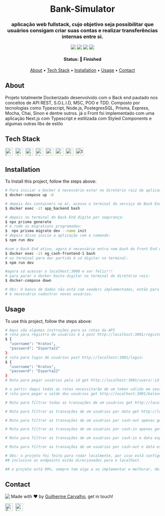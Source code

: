 <h1 align="center">
	Bank-Simulator
</h1>

<h3 align="center">
	aplicação web fullstack, cujo objetivo seja possibilitar que usuários consigam criar suas contas e realizar transferências internas entre si.
</h3>

<p align="center">
	<img src="https://img.shields.io/github/repo-size/guiduzera/Ng.cash-Back-End?color=green"/>
	<img src="https://img.shields.io/github/last-commit/guiduzera/Ng.cash-Back-End?color=green"/>
	<img src="https://img.shields.io/github/languages/count/guiduzera/Ng.cash-Back-End?color=green"/>
	<img src="https://img.shields.io/github/contributors/guiduzera/Ng.cash-Back-End?color=green"/>
</p>

<h4 align="center">
	Status: 🚀 Finished
</h4>

<p align="center">
	<a href="#about">About</a> •
	<a href="#tech-stack">Tech Stack</a> •
	<a href="#installation">Installation</a> •
	<a href="#usage">Usage</a> • 
	<a href="#contact">Contact</a> 
</p>

## About
Projeto totalmente Dockerizado desenvolvido com o Back end pautado nos conceitos de API REST, S.O.L.I.D, MSC, POO e TDD. Composto por tecnologias como Typescript, Node.js, PostegresSQL, Prisma, Express, Mocha, Chai, Sinon e dentre outros. já o Front foi implementado com uma aplicação Next.js com Typescript e estilizada com Styled Components e algumas outras libs de estilo

## Tech Stack
<img src="https://img.shields.io/badge/Bash-05122A?style=flat&logo=gnu-bash" alt="bash Badge" height="25">&nbsp;
<img src="https://img.shields.io/badge/Docker-05122A?style=flat&logo=docker" alt="docker Badge" height="25">&nbsp;
<img src="https://img.shields.io/badge/Git-05122A?style=flat&logo=git" alt="git Badge" height="25">&nbsp;
<img src="https://img.shields.io/badge/Html5-05122A?style=flat&logo=html5" alt="html5 Badge" height="25">&nbsp;
<img src="https://img.shields.io/badge/Nodejs-05122A?style=flat&logo=node.js" alt="nodejs Badge" height="25">&nbsp;
<img src="https://img.shields.io/badge/Postgresql-05122A?style=flat&logo=postgresql" alt="postgresql Badge" height="25">&nbsp;
<img src="https://img.shields.io/badge/React-05122A?style=flat&logo=react" alt="react Badge" height="25">&nbsp;
<img src="https://img.shields.io/badge/Typescript-05122A?style=flat&logo=typescript" alt="typescript Badge" height="25">&nbsp;

## Installation
To Install this project, follow the steps above:
```bash
# Para iniciar o Docker é necessário estar no diretório raiz da aplicação e digitar o comando:
$ docker-compose up -d

# depois dos containers no ar, acesse o terminal do serviço de Back End com o comando:
$ docker exec -it app_backend bash

# depois no terminal do Back End digite por segurança:
$ npx prisma generate
# e rode as migrations programadas:
$  npx prisma migrate dev --name init
# depois disso inicie a aplicação com o comando:
$ npm run dev

#com o Back End ativo, agora é necessário entra nom bash do Front End com o comando:
$ docker exec -it ng_cash-frontend-1 bash
# no terminal para dar partida é só digitar no terminal:
$ npm run dev

#agora só acessar o localHost:3000 e ser feliz!!!
# para parar o docker basta digitar no terminal do diretório raiz:
$ docker-compose down

# Obs: O banco de dados não está com seeders implementadas, então para começar a brincar com a plicação
# é necessário cadastrar novos usuários.
```

## Usage
To use this project, follow the steps above:
```bash
# Aqui vão algumas instruções para as rotas da API
# rota para registro de usuários é a post http://localhost:3001/register com o body de exemplo:
$ {
  "username": "Kratos",
  "password": "Esparta22"
}
# rota para login de usuários post http://localhost:3001/login:
$ {
  "username": "Kratos",
  "password": "Esparta22"
}
# Rota para pegar usuários pelo id get http://localhost:3001/users/:id

# a partir daqui todas as rotas necessitarão de um token válido em seus headers
# rota para pegar o saldo dos usuários get http://localhost:3001/balance com o header authorization: token

# Rota para filtrar todas as transações de um usuários get http://localhost:3001/transaction/all

# Rota para filtrar as transações de um usuários por data get http://localhost:3001/transaction/search?query=18/11/2022 por exemplo

# Rota para filtrar as transações de um usuários por cash-out apenas get http://localhost:3001/transaction/search?query=cash-out por exemplo

# Rota para filtrar as transações de um usuários por cash-in apenas get http://localhost:3001/transaction/search?query=cash-in por exemplo

# Rota para filtrar as transações de um usuários por cash-in e data especifica get http://localhost:3001/transaction/search?query=18/11/2022?cash-in por exemplo

# Rota para filtrar as transações de um usuários por cash-out e data especifica get http://localhost:3001/transaction/search?query=18/11/2022?cash-out por exemplo

# Obs: o projeto foi feito para rodar localmente, por isso está configurado para o ambiente de desenvolvimento
## inclusive os endpoints estão direcionados para o localhost.

## o projeto está 99%, sempre tem algo a se implementar e melhorar, dei o meu melhor espero que esteja legal!!!
```

## Contact
<img align="left" src="https://avatars.githubusercontent.com/guiduzera?size=100">

Made with ❤️ by [Guilherme Carvalho](https://github.com/guiduzera), get in touch!

<a href="mailto:guidu.dev@gmail.com" target="_blank"><img src="https://img.shields.io/badge/Email-D14836?style=flat&logo=gmail&logoColor=white" alt="Email Badge" height="25"></a>&nbsp;
<a href="https://www.linkedin.com/in/https://www.linkedin.com/in/guilhermeedu/" target="_blank"><img src="https://img.shields.io/badge/Linkedin-0077B5?style=flat&logo=linkedin&logoColor=white" alt="LinkedIn Badge" height="25"></a>&nbsp;

<br clear="left"/>
